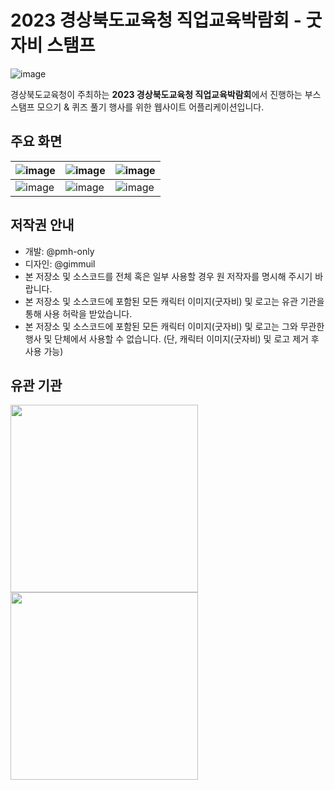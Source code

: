 # 2023 경상북도교육청 직업교육박람회 - 굿자비 스탬프

![image](https://github.com/pmh-only/stamps/assets/39158228/4ec887f3-0578-4dc9-9869-1eceaeaa2853)

경상북도교육청이 주최하는 **2023 경상북도교육청 직업교육박람회**에서 진행하는 부스 스탬프 모으기 & 퀴즈 풀기 행사를 위한 웹사이트 어플리케이션입니다.

## 주요 화면
| ![image](https://github.com/pmh-only/stamps/assets/39158228/bf56c258-927e-4ec4-9913-9a3a1043b65c) | ![image](https://github.com/pmh-only/stamps/assets/39158228/12c45c82-b0ae-41a6-82cb-bfc89e9be84d) | ![image](https://github.com/pmh-only/stamps/assets/39158228/af86e5d6-6a85-4e73-b97e-50d7f4f9efa3) |
|-|-|-|
| ![image](https://github.com/pmh-only/stamps/assets/39158228/3cc6638a-422d-4418-a981-5d2cd232f0e9) | ![image](https://github.com/pmh-only/stamps/assets/39158228/2b30c6bf-a5d4-4d2c-afdc-4fa8b0867615) | ![image](https://github.com/pmh-only/stamps/assets/39158228/1e8a4782-5394-4e4d-a31c-c56258bba689) |

## 저작권 안내
* 개발: @pmh-only
* 디자인: @gimmuil
* 본 저장소 및 소스코드를 전체 혹은 일부 사용할 경우 원 저작자를 명시해 주시기 바랍니다.
* 본 저장소 및 소스코드에 포함된 모든 캐릭터 이미지(굿자비) 및 로고는 유관 기관을 통해 사용 허락을 받았습니다.
* 본 저장소 및 소스코드에 포함된 모든 캐릭터 이미지(굿자비) 및 로고는 그와 무관한 행사 및 단체에서 사용할 수 없습니다.
  (단, 캐릭터 이미지(굿자비) 및 로고 제거 후 사용 가능)

## 유관 기관
<img src="https://github.com/pmh-only/stamps/assets/39158228/c75ada59-c6e3-45f6-ab23-3e96dac81898" width="300" />
<img src="https://github.com/pmh-only/stamps/assets/39158228/72c4fd39-5edc-46de-b789-a4916a733287" width="300" />
